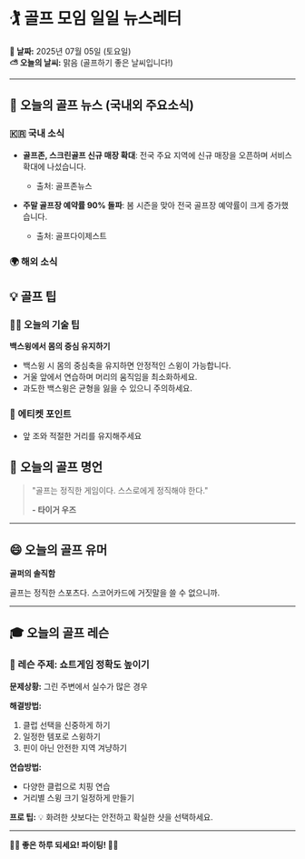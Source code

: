 # 🏌️ 골프 모임 일일 뉴스레터

**📅 날짜:** 2025년 07월 05일 (토요일)  
**⛅ 오늘의 날씨:** 맑음 (골프하기 좋은 날씨입니다!)

---

## 📰 오늘의 골프 뉴스 (국내외 주요소식)

### 🇰🇷 국내 소식
- **골프존, 스크린골프 신규 매장 확대**: 전국 주요 지역에 신규 매장을 오픈하며 서비스 확대에 나섰습니다.
  - 출처: 골프존뉴스

- **주말 골프장 예약률 90% 돌파**: 봄 시즌을 맞아 전국 골프장 예약률이 크게 증가했습니다.
  - 출처: 골프다이제스트

### 🌍 해외 소식


## 💡 골프 팁

### 🏌️‍♂️ 오늘의 기술 팁
**백스윙에서 몸의 중심 유지하기**
- 백스윙 시 몸의 중심축을 유지하면 안정적인 스윙이 가능합니다.
- 거울 앞에서 연습하며 머리의 움직임을 최소화하세요.
- 과도한 백스윙은 균형을 잃을 수 있으니 주의하세요.

### 🤝 에티켓 포인트
- 앞 조와 적절한 거리를 유지해주세요


## 💭 오늘의 골프 명언

> "골프는 정직한 게임이다. 스스로에게 정직해야 한다."
> 
> **- 타이거 우즈**

---

## 😄 오늘의 골프 유머

**골퍼의 솔직함**

골프는 정직한 스포츠다. 스코어카드에 거짓말을 쓸 수 없으니까.

---

## 🎓 오늘의 골프 레슨

### 📖 레슨 주제: 쇼트게임 정확도 높이기

**문제상황:**
그린 주변에서 실수가 많은 경우

**해결방법:**
1. 클럽 선택을 신중하게 하기
2. 일정한 템포로 스윙하기
3. 핀이 아닌 안전한 지역 겨냥하기

**연습방법:**
- 다양한 클럽으로 치핑 연습
- 거리별 스윙 크기 일정하게 만들기

**프로 팁:**
💡 화려한 샷보다는 안전하고 확실한 샷을 선택하세요.

---
**🏌️‍♀️ 좋은 하루 되세요! 파이팅! 🏌️‍♂️**